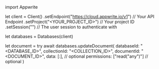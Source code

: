 import Appwrite

let client = Client()
    .setEndpoint("https://cloud.appwrite.io/v1") // Your API Endpoint
    .setProject("&lt;YOUR_PROJECT_ID&gt;") // Your project ID
    .setSession("") // The user session to authenticate with

let databases = Databases(client)

let document = try await databases.updateDocument(
    databaseId: "<DATABASE_ID>",
    collectionId: "<COLLECTION_ID>",
    documentId: "<DOCUMENT_ID>",
    data: [:], // optional
    permissions: ["read("any")"] // optional
)

